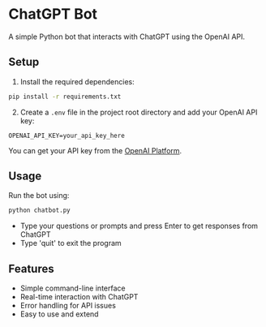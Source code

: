 # ChatGPT Bot

A simple Python bot that interacts with ChatGPT using the OpenAI API.

## Setup

1. Install the required dependencies:
```bash
pip install -r requirements.txt
```

2. Create a `.env` file in the project root directory and add your OpenAI API key:
```
OPENAI_API_KEY=your_api_key_here
```

You can get your API key from the [OpenAI Platform](https://platform.openai.com/api-keys).

## Usage

Run the bot using:
```bash
python chatbot.py
```

- Type your questions or prompts and press Enter to get responses from ChatGPT
- Type 'quit' to exit the program

## Features

- Simple command-line interface
- Real-time interaction with ChatGPT
- Error handling for API issues
- Easy to use and extend


